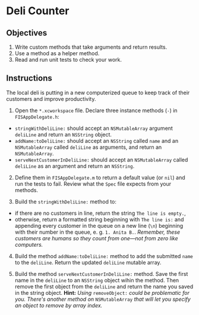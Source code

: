 # Deli Counter

## Objectives

1. Write custom methods that take arguments and return results.
2. Use a method as a helper method.
3. Read and run unit tests to check your work.

## Instructions

The local deli is putting in a new computerized queue to keep track of their customers and improve productivity.

1. Open the `*.xcworkspace` file. Declare three instance methods (`-`) in `FISAppDelegate.h`:
  * `stringWithDeliLine:` should accept an `NSMutableArray` argument `deliLine` and return an `NSString` object.
  * `addName:toDeliLine:` should accept an `NSString` called `name` and an `NSMutableArray` called `deliLine` as arguments, and return an `NSMutableArray`.
  * `serveNextCustomerInDeliLine:` should accept an `NSMutableArray` called `deliLine` as an argument and return an `NSString`.  

2. Define them in `FISAppDelegate.m` to return a default value (or `nil`) and run the tests to fail. Review what the `Spec` file expects from your methods.

3. Build the `stringWithDeliLine:` method to:
  * if there are no customers in line, return the string `The line is empty.`,
  * otherwise, return a formatted string beginning with `The line is:` and appending every customer in the queue on a new line (`\n`) beginning with their number in the queue, e. g. `1. Anita B.`. *Remember, these customers are humans so they count from one—not from zero like computers.*

4. Build the method `addName:toDeliLine:` method to add the submitted `name` to the `deliLine`. Return the updated `deliLine` mutable array.

5. Build the method `serveNextCustomerInDeliLine:` method. Save the first name in the `deliLine` to an `NSString` object wihin the method. Then remove the first object from the `deliLine` and return the name you saved in the string object. **Hint:** *Using* `removeObject:` *could be problematic for you. There's another method on* `NSMutableArray` *that will let you specify an object to remove by array index.*
